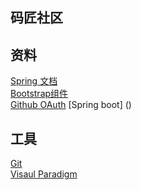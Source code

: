 ## 码匠社区

## 资料
[Spring 文档](https://spring.io/guides)  
[Bootstrap组件](https://v3.bootcss.com/components/#navbar)  
[Github OAuth](https://developer.github.com/apps/building-oauth-apps/creating-an-oauth-app/)
[Spring boot] ()


## 工具
[Git](https://git-scm.com/)  
[Visaul Paradigm]()

